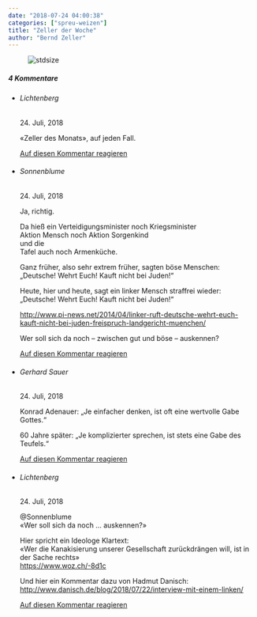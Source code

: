 ```yaml
---
date: "2018-07-24 04:00:38"
categories: ["spreu-weizen"]
title: "Zeller der Woche"
author: "Bernd Zeller"
---
```



<figure>
<img src="https://www.publicomag.com/wp-content/uploads/2018/07/Behinderungen-1320x931.jpg" alt=stdsize>
</figure>


<!--more-->
<h5 class="comments-h">
4 Kommentare </h5>
<ul class="commentlist">
<li class="comment even thread-even depth-1 clearfix" id="li-comment-4299">
<h6 class="author">Lichtenberg</h6> <span class="date">24. Juli, 2018</span>



«Zeller des Monats», auf jeden Fall.

<a rel="nofollow" class="comment-reply-link" href="#comment-4299" data-commentid="4299" data-postid="7198" data-belowelement="comment-4299" data-respondelement="respond" data-replyto="Antworte auf Lichtenberg" aria-label="Antworte auf Lichtenberg">Auf diesen Kommentar reagieren</a> 


</li>
<li class="comment odd alt thread-odd thread-alt depth-1 clearfix" id="li-comment-4301">
<h6 class="author">Sonnenblume</h6> <span class="date">24. Juli, 2018</span>



Ja, richtig.

Da hieß ein Verteidigungsminister noch Kriegsminister<br>
Aktion Mensch noch Aktion Sorgenkind<br>
und die<br>
Tafel auch noch Armenküche. 

Ganz früher, also sehr extrem früher, sagten böse Menschen:<br>
„Deutsche! Wehrt Euch! Kauft nicht bei Juden!“

Heute, hier und heute, sagt ein linker Mensch straffrei wieder:<br>
„Deutsche! Wehrt Euch! Kauft nicht bei Juden!“

<a href="http://www.pi-news.net/2014/04/linker-ruft-deutsche-wehrt-euch-kauft-nicht-bei-juden-freispruch-landgericht-muenchen/" rel="nofollow ugc">http://www.pi-news.net/2014/04/linker-ruft-deutsche-wehrt-euch-kauft-nicht-bei-juden-freispruch-landgericht-muenchen/</a>

Wer soll sich da noch &#8211; zwischen gut und böse &#8211; auskennen?

<a rel="nofollow" class="comment-reply-link" href="#comment-4301" data-commentid="4301" data-postid="7198" data-belowelement="comment-4301" data-respondelement="respond" data-replyto="Antworte auf Sonnenblume" aria-label="Antworte auf Sonnenblume">Auf diesen Kommentar reagieren</a> 


</li>
<li class="comment even thread-even depth-1 clearfix" id="li-comment-4302">
<h6 class="author">Gerhard Sauer</h6> <span class="date">24. Juli, 2018</span>



Konrad Adenauer: „Je einfacher denken, ist oft eine wertvolle Gabe Gottes.“

60 Jahre später: „Je komplizierter sprechen, ist stets eine Gabe des Teufels.“

<a rel="nofollow" class="comment-reply-link" href="#comment-4302" data-commentid="4302" data-postid="7198" data-belowelement="comment-4302" data-respondelement="respond" data-replyto="Antworte auf Gerhard Sauer" aria-label="Antworte auf Gerhard Sauer">Auf diesen Kommentar reagieren</a> 


</li>
<li class="comment odd alt thread-odd thread-alt depth-1 clearfix" id="li-comment-4303">
<h6 class="author">Lichtenberg</h6> <span class="date">24. Juli, 2018</span>



@Sonnenblume<br>
«Wer soll sich da noch … auskennen?»

Hier spricht ein Ideologe Klartext:<br>
«Wer die Kanakisierung unserer Gesellschaft zurückdrängen will, ist in der Sache rechts»<br>
<a href="https://www.woz.ch/-8d1c" rel="nofollow ugc">https://www.woz.ch/-8d1c</a>

Und hier ein Kommentar dazu von Hadmut Danisch:<br>
<a href="http://www.danisch.de/blog/2018/07/22/interview-mit-einem-linken/" rel="nofollow ugc">http://www.danisch.de/blog/2018/07/22/interview-mit-einem-linken/</a>

<a rel="nofollow" class="comment-reply-link" href="#comment-4303" data-commentid="4303" data-postid="7198" data-belowelement="comment-4303" data-respondelement="respond" data-replyto="Antworte auf Lichtenberg" aria-label="Antworte auf Lichtenberg">Auf diesen Kommentar reagieren</a> 


</li>
</ul>
